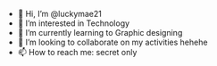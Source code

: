 - 👋 Hi, I’m @luckymae21
- 👀 I’m interested in Technology
- 🌱 I’m currently learning to Graphic designing
- 💞️ I’m looking to collaborate on my activities hehehe
- 📫 How to reach me: secret only

<!---
luckymae21/luckymae21 is a ✨ special ✨ repository because its `README.md` (this file) appears on your GitHub profile.
You can click the Preview link to take a look at your changes.
--->
